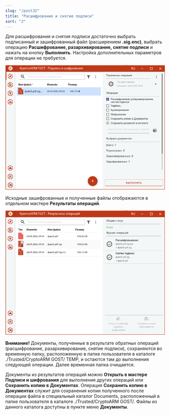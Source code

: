 ```yaml
---
slug: "/post32"
title: "Расшифрование и снятие подписи"
sort: "2"
---
```


Для расшифрования и снятия подписи достаточно выбрать подписанный и зашифрованный файл (расширением **.sig.enc)**, выбрать операцию **Расшифрование, разархивирование, снятие подписи** и нажать на кнопку **Выполнить**. Настройка дополнительных параметров для операции не требуется.

![decrypt-unsign.png](./images/decrypt-unsign.png "Расшифрование и снятие подписи")

Исходные зашифрованные и полученные файлы отображаются в отдельном мастере **Результаты операций**.

![decrypt-unsign-result.png](./images/decrypt-unsign-result.png "Результаты расшифрования и снятия подписи")

**Внимание!** Документы, полученные в результате обратных операций (расшифрование, разархивирование, снятие подписи), сохраняются во временную папку, расположенную в папке пользователя в каталоге ./Trusted/CryptoARM GOST/ TEMP, и остаются там до выполнения следующей операции. Далее временная папка очищается.

Документы из результатов операций можно **Открыть в мастере Подписи и шифрования** для выполнения других операций или **Сохранить копию в Документах**. Операция **Сохранить копию в Документах** служит для сохранения копии полученного после операции файла в специальный каталог Documents, расположенный в папке пользователя в каталоге ./Trusted/CryptoARM GOST/. Файлы из данного каталога доступны в пункте меню **Документы**.
